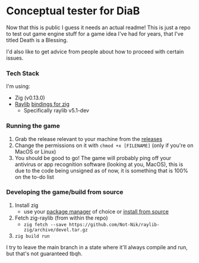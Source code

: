 # Conceptual tester for DiaB
Now that this is public I guess it needs an actual readme! This is just a repo to test out game engine stuff for a game idea I've had for years, that I've titled Death is a Blessing.

I'd also like to get advice from people about how to proceed with certain issues.

### Tech Stack
I'm using:

  - Zig (v0.13.0)
  - [Raylib](https://github.com/raysan5/raylib) [bindings for zig](https://github.com/Not-Nik/raylib-zig)
    - Specifically raylib v5.1-dev

### Running the game
  1. Grab the release relevant to your machine from the [releases](https://github.com/BoundlessCarrot/DiaB-concept/releases)
  2. Change the permissions on it with `chmod +x [FILENAME]` (only if you're on MacOS or Linux)
  3. You should be good to go! The game will probably ping off your antivirus or app recognition software (looking at you, MacOS), this is due to the code being unsigned as of now, it is something that is 100% on the to-do list

### Developing the game/build from source
  1. Install zig
     * use your [package manager](https://github.com/ziglang/zig/wiki/Install-Zig-from-a-Package-Manager) of choice or [install from source](https://ziglang.org/download/)
  2. Fetch zig-raylib (from within the repo)
     * `zig fetch --save https://github.com/Not-Nik/raylib-zig/archive/devel.tar.gz`
  3. `zig build run`

I try to leave the main branch in a state where it'll always compile and run, but that's not guaranteed tbqh.
    
